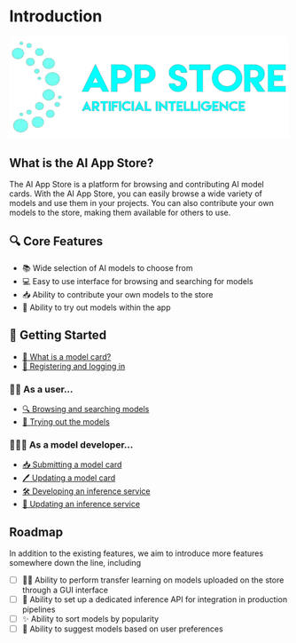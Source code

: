 # Introduction

![AI App Store Logo](../_static/logo-dark.png)

## What is the AI App Store?

The AI App Store is a platform for browsing and contributing AI model cards. With the AI App Store, you can easily browse a wide variety of models and use them in your projects. You can also contribute your own models to the store, making them available for others to use.

## 🔍 Core Features

- 📚 Wide selection of AI models to choose from
- 💻 Easy to use interface for browsing and searching for models
- 📥 Ability to contribute your own models to the store
- 🧪 Ability to try out models within the app

## 🏁 Getting Started

- [📜 What is a model card?](model-cards/model-cards.md)
- [📝 Registering and logging in](authentication.md)

### 🧑‍💼 As a user...

- [🔍 Browsing and searching models](shopping-for-models.md)
- [🧪 Trying out the models](inference-services/inference-services.md)

### 🧑🏿‍💻 As a model developer...

- [📥 Submitting a model card](model-cards/submitting-model-cards.md)
- [🖊️ Updating a model card](model-cards/updating-model-cards.md)
- [🛠 Developing an inference service](inference-services/building-inference-services.md)
- [🔄 Updating an inference service](inference-services/updating-inference-services.md)

## Roadmap

In addition to the existing features, we aim to introduce more features somewhere down the line, including

- [ ] 🧑‍🏭 Ability to perform transfer learning on models uploaded on the store through a GUI interface
- [ ] 🔌 Ability to set up a dedicated inference API for integration in production pipelines
- [ ] ✨ Ability to sort models by popularity
- [ ] 🤖 Ability to suggest models based on user preferences
